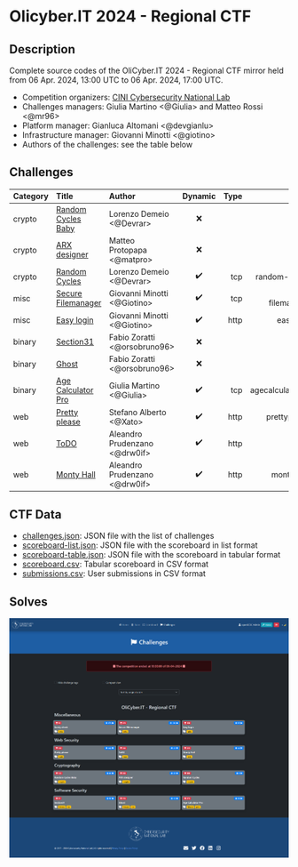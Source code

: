 # Olicyber.IT 2024 - Regional CTF

## Description

Complete source codes of the OliCyber.IT 2024 - Regional CTF mirror held from 06 Apr. 2024, 13:00 UTC to 06 Apr. 2024, 17:00 UTC.

- Competition organizers: [CINI Cybersecurity National Lab](https://cybersecnatlab.it/)
- Challenges managers: Giulia Martino <@Giulia> and Matteo Rossi <@mr96>
- Platform manager: Gianluca Altomani <@devgianlu>
- Infrastructure manager: Giovanni Minotti <@giotino>
- Authors of the challenges: see the table below

## Challenges

| Category | Title                            | Author                        |      Dynamic       | Type |                                   Url | Port  | Solves |
| :------- | :------------------------------- | :---------------------------- | :----------------: | ---: | ------------------------------------: | :---: | -----: |
| crypto   | [Random Cycles Baby](crypto01)   | Lorenzo Demeio <@Devrar>      |        :x:         |      |                                       |       |     64 |
| crypto   | [ARX designer](crypto02)         | Matteo Protopapa <@matpro>    |        :x:         |      |                                       |       |     29 |
| crypto   | [Random Cycles](crypto03)        | Lorenzo Demeio <@Devrar>      | :heavy_check_mark: |  tcp |      random-cycles.challs.olicyber.it | 38102 |      4 |
| misc     | [Secure Filemanager](misc01)     | Giovanni Minotti <@Giotino>   | :heavy_check_mark: |  tcp | secure-filemanager.challs.olicyber.it | 38104 |    104 |
| misc     | [Easy login](misc02)             | Giovanni Minotti <@Giotino>   | :heavy_check_mark: | http |          easylogin.challs.olicyber.it |  80   |     92 |
| binary   | [Section31](software01)          | Fabio Zoratti <@orsobruno96>  |        :x:         |      |                                       |       |     97 |
| binary   | [Ghost](software02)              | Fabio Zoratti <@orsobruno96>  |        :x:         |      |                                       |       |     40 |
| binary   | [Age Calculator Pro](software03) | Giulia Martino <@Giulia>      | :heavy_check_mark: |  tcp |   agecalculatorpro.challs.olicyber.it | 38103 |     26 |
| web      | [Pretty please](web01)           | Stefano Alberto <@Xato>       | :heavy_check_mark: | http |       prettyplease.challs.olicyber.it |  80   |    142 |
| web      | [ToDO](web02)                    | Aleandro Prudenzano <@drw0if> | :heavy_check_mark: | http |               todo.challs.olicyber.it |  80   |     29 |
| web      | [Monty Hall](web03)              | Aleandro Prudenzano <@drw0if> | :heavy_check_mark: | http |         monty-hall.challs.olicyber.it |  80   |     16 |

## CTF Data

- [challenges.json](data/challenges.json): JSON file with the list of challenges
- [scoreboard-list.json](data/scoreboard-list.json): JSON file with the scoreboard in list format
- [scoreboard-table.json](data/scoreboard-table.json): JSON file with the scoreboard in tabular format
- [scoreboard.csv](data/scoreboard.csv): Tabular scoreboard in CSV format
- [submissions.csv](data/submissions.csv): User submissions in CSV format

## Solves

![solves](data/solves.png)
